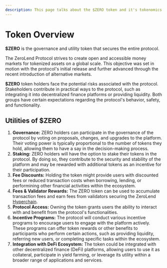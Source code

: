 ```yaml
---
description: This page talks about the $ZERO token and it's tokenomics.
---
```


# Token Overview

**$ZERO** is the governance and utility token that secures the entire protocol.

The ZeroLend Protocol strives to create open and accessible money markets for tokenized assets on a global scale. This objective was set in motion with the protocol's initial release and further advanced through the recent introduction of alternative markets.&#x20;

**$ZERO** token holders face the potential risks associated with the protocol. Stakeholders contribute in practical ways to the protocol, such as integrating it into decentralized finance platforms or providing liquidity. Both groups have certain expectations regarding the protocol's behavior, safety, and functionality.

## Utilities of $ZERO

1. **Governance:** ZERO holders can participate in the governance of the protocol by voting on proposals, changes, and upgrades to the platform. Their voting power is typically proportional to the number of tokens they hold, allowing them to have a say in the decision-making process.
2. **Staking:** ZERO holders will have the option to stake their tokens in the protocol. By doing so, they contribute to the security and stability of the platform and may be rewarded with additional tokens as an incentive for their participation.
3. **Fee Discounts:** Holding the token might provide users with discounted fees or reduced transaction costs when borrowing, lending, or performining other financial activities within the ecosystem.
4. **Fees & Validator Rewards:** The ZERO token can be used to accumulate transaction fees and earn fees from validators securing the ZeroLend [Hyperchain](../features/hyperchains/).
5. **Protocol Access:** Owning the token grants users the ability to interact with and benefit from the protocol's functionalities.
6. **Incentive Programs:** The protocol will conduct various incentive programs to encourage users to engage with the platform actively. These programs can offer token rewards or other benefits to participants who perform certain actions, such as providing liquidity, referring new users, or completing specific tasks within the ecosystem.
7. **Integration with DeFi Ecosystem:** The token could be integrated with other decentralized finance (DeFi) platforms, allowing users to use it as collateral, participate in yield farming, or leverage its utility within a broader range of applications and services.
